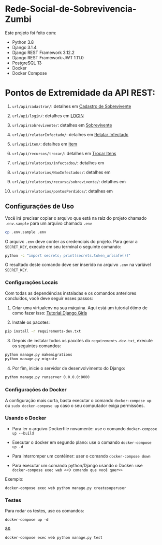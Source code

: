 # Rede-Social-de-Sobrevivencia-Zumbi

Este projeto foi feito com:

- Python 3.8
- Django 3.1.4
- Django REST Framework 3.12.2
- Django REST Framework-JWT 1.11.0
- PostgreSQL 13
- Docker
- Docker Compose

# Pontos de Extremidade da API REST:

1. `url/api/cadastrar/`: detalhes em [Cadastro de Sobrevivente](https://github.com/ianAraujj/Rede-Social-de-Sobreviv-ncia-Zumbi/wiki/Cadastrar-Sobrevivente)

2. `url/api/login/`: detalhes em [LOGIN](https://github.com/ianAraujj/Rede-Social-de-Sobreviv-ncia-Zumbi/wiki/LOGIN)

3. `url/api/sobrevivente/`: detalhes em [Sobrevivente](https://github.com/ianAraujj/Rede-Social-de-Sobreviv-ncia-Zumbi/wiki/Atualizar-Localiza%C3%A7%C3%A3o)

4. `url/api/relatarInfectado/`: detalhes em [Relatar Infectado](https://github.com/ianAraujj/Rede-Social-de-Sobreviv-ncia-Zumbi/wiki/Relatar-Infectado)

5. `url/api/item/`: detalhes em [Item](https://github.com/ianAraujj/Rede-Social-de-Sobreviv-ncia-Zumbi/wiki/Cadastrar-Novo-Item)

6. `url/api/recursos/trocar/`: detalhes em [Trocar Itens](https://github.com/ianAraujj/Rede-Social-de-Sobreviv-ncia-Zumbi/wiki/Trocar-Itens)

7. `url/api/relatorios/infectados/`: detalhes em 

8. `url/api/relatorios/NaoInfectados/`: detalhes em 

9. `url/api/relatorios/recurso/sobrevivente/`: detalhes em 

10. `url/api/relatorios/pontosPerdidos/`: detalhes em 

## Configurações de Uso

Você irá precisar copiar o arquivo que está na raiz do projeto chamado `.env.sample` para um arquivo chamado `.env`

```sh
cp .env.sample .env
```

O arquivo `.env` deve conter as credenciais do projeto. Para gerar a `SECRET_KEY`, execute em seu terminal o seguinte comando:

```sh
python -c "import secrets; print(secrets.token_urlsafe())"
```

O resultado deste comando deve ser inserido no arquivo `.env` na variável `SECRET_KEY`.

### Configurações Locais

Com todas as dependências instaladas e os comandos anteriores concluídos, você deve seguir esses passos:

1. Criar uma virtualenv na sua máquina. Aqui está um tutorial ótimo de como fazer isso: [Tutorial Django Girls](https://tutorial.djangogirls.org/en/installation/#virtualenv)

2. Instale os pacotes:

```sh
pip install -r requirements-dev.txt
```

3. Depois de instalar todos os pacotes do `requirements-dev.txt`, execute os seguintes comandos:

```sh
python manage.py makemigrations
python manage.py migrate
```

4. Por fim, inicie o servidor de desenvolvimento do Django:

```sh
python manage.py runserver 0.0.0.0:8000
```

### Configurações do Docker

A configuração mais curta, basta executar o comando `docker-compose up` ou `sudo docker-compose up` caso o seu computador exiga permissões.

### Usando o Docker

  * Para ler o arquivo Dockerfile novamente: use o comando `docker-compose up --build`
  
  * Executar o docker em segundo plano: use o comando `docker-compose up -d`
  
  * Para interromper um contêiner: user o comando `docker-compose down`
  
  * Para executar um comando python/Django usando o Docker: use `docker-compose exec web <<O comando que você quer>>`
 
Exemplo:
   
   `docker-compose exec web python manage.py createsuperuser`

### Testes

Para rodar os testes, use os comandos:

`docker-compose up -d`

&&

`docker-compose exec web python manage.py test`
